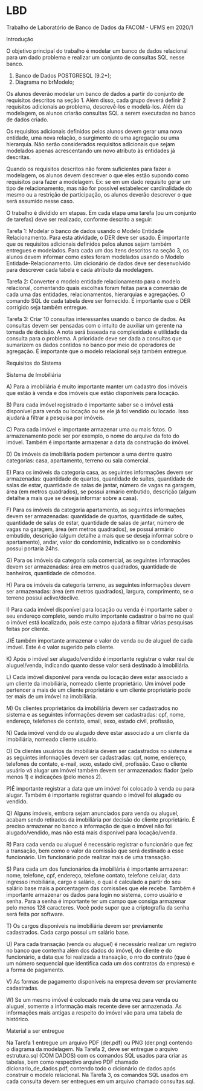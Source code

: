 # LBD
Trabalho de Laboratório de Banco de Dados da FACOM - UFMS em 2020/1

Introdução

O objetivo principal do trabalho é modelar um banco de dados relacional para um dado problema e realizar um conjunto de consultas SQL nesse banco.

1. Banco de Dados POSTGRESQL (9.2+);
2. Diagrama no brModelo;

Os alunos deverão modelar um banco de dados a partir do conjunto de requisitos descritos na seção 1. Além disso, cada grupo deverá definir 2 requisitos adicionais ao problema, descrevê-los e modelá-los. Além da modelagem, os alunos criarão consultas SQL a serem executadas no banco de dados criado.

Os requisitos adicionais definidos pelos alunos devem gerar uma nova entidade, uma nova relação, o surgimento de uma agregação ou uma hierarquia. Não serão considerados requisitos adicionais que sejam modelados apenas acrescentando um novo atributo às entidades já descritas.

Quando os requisitos descritos não forem suficientes para fazer a modelagem, os alunos devem descrever o que eles estão supondo como requisitos para fazer a modelagem. Ex: se em um dado requisito gerar um tipo de relacionamento, mas não for possível estabelecer cardinalidade do mesmo ou a restrição de participação, os alunos deverão descrever o que será assumido nesse caso.

O trabalho é dividido em etapas. Em cada etapa uma tarefa (ou um conjunto de tarefas) deve ser realizado, conforme descrito a seguir:

Tarefa 1: Modelar o banco de dados usando o Modelo Entidade Relacionamento. Para esta atividade, o DER deve ser usado. É importante que os requisitos adicionais definidos pelos alunos sejam também entregues e modelados. Para cada um dos itens descritos na seção 3, os alunos devem informar como estes foram modelados usando o Modelo Entidade-Relacionamento. Um dicionário de dados deve ser desenvolvido para descrever cada tabela e cada atributo da modelagem.

Tarefa 2: Converter o modelo entidade relacionamento para o modelo relacional, comentando quais escolhas foram feitas para a conversão de cada uma das entidades, relacionamentos, hierarquias e agregações. O comando SQL de cada tabela deve ser fornecido. É importante que o DER corrigido seja também entregue.

Tarefa 3: Criar 10 consultas interessantes usando o banco de dados. As consultas devem ser pensadas com o intuito de auxiliar um gerente na tomada de decisão. A nota será baseada na complexidade e utilidade da consulta para o problema. A prioridade deve ser dada a consultas que sumarizem os dados contidos no banco por meio de operadores de agregação. É importante que o modelo relacional seja também entregue.

Requisitos do Sistema

Sistema de Imobiliária

A) Para a imobiliária é muito importante manter um cadastro dos imóveis que estão à venda e dos imóveis que estão disponíveis para locação.

B) Para cada imóvel registrado é importante saber se o imóvel está disponível para venda ou locação ou se ele já foi vendido ou locado. Isso ajudará a filtrar a pesquisa por imóveis.

C) Para cada imóvel e importante armazenar uma ou mais fotos. O armazenamento pode ser por exemplo, o nome do arquivo da foto do imóvel. Também é importante armazenar a data da construção do imóvel.

D) Os imóveis da imobiliária podem pertencer a uma dentre quatro categorias: casa, apartamento, terreno ou sala comercial.

E) Para os imóveis da categoria casa, as seguintes informações devem ser armazenadas: quantidade de quartos, quantidade de suítes, quantidade de salas de estar, quantidade de salas de jantar, número de vagas na garagem, área (em metros quadrados), se possui armário embutido, descrição (algum detalhe a mais que se deseja informar sobre a casa).

F) Para os imóveis da categoria apartamento, as seguintes informações devem ser armazenadas: quantidade de quartos, quantidade de suítes, quantidade de salas de estar, quantidade de salas de jantar, número de vagas na garagem, área (em metros quadrados), se possui armário embutido, descrição (algum detalhe a mais que se deseja informar sobre o apartamento), andar, valor do condomínio, indicativo se o condomínio possui portaria 24hs.

G) Para os imóveis da categoria sala comercial, as seguintes informações devem ser armazenadas: área em metros quadrados, quantidade de banheiros, quantidade de cômodos.

H) Para os imóveis da categoria terreno, as seguintes informações devem ser armazenadas: área (em metros quadrados), largura, comprimento, se o terreno possui aclive/declive.

I) Para cada imóvel disponível para locação ou venda é importante saber o seu endereço completo, sendo muito importante cadastrar o bairro no qual o imóvel está localizado, pois este campo ajudará a filtrar várias pesquisas feitas por cliente.

J)É também importante armazenar o valor de venda ou de aluguel de cada imóvel. Este é o valor sugerido pelo cliente.

K) Após o imóvel ser alugado/vendido é importante registrar o valor real de aluguel/venda, indicando quanto desse valor será destinado à imobiliária.

L) Cada imóvel disponível para venda ou locação deve estar associado a um cliente da imobiliária, nomeado cliente proprietário. Um imóvel pode pertencer a mais de um cliente proprietário e um cliente proprietário pode ter mais de um imóvel na imobiliária.

M) Os clientes proprietários da imobiliária devem ser cadastrados no sistema e as seguintes informações devem ser cadastradas: cpf, nome, endereço, telefones de contato, email, sexo, estado civil, profissão,

N) Cada imóvel vendido ou alugado deve estar associado a um cliente da imobiliária, nomeado cliente usuário.

O) Os clientes usuários da imobiliária devem ser cadastrados no sistema e as seguintes informações devem ser cadastradas: cpf, nome, endereço, telefones de contato, e-mail, sexo, estado civil, profissão. Caso o cliente usuário vá alugar um imóvel também devem ser armazenados: fiador (pelo menos 1) e indicações (pelo menos 2).

P)É importante registrar a data que um imóvel foi colocado à venda ou para alugar. Também é importante registrar quando o imóvel foi alugado ou vendido.

Q) Alguns imóveis, embora sejam anunciados para venda ou aluguel, acabam sendo retirados da imobiliária por decisão do cliente proprietário. É preciso armazenar no banco a informação de que o imóvel não foi alugado/vendido, mas não está mais disponível para locação/venda.

R) Para cada venda ou aluguel é necessário registrar o funcionário que fez a transação, bem como o valor da comissão que será destinado a esse funcionário. Um funcionário pode realizar mais de uma transação.

S) Para cada um dos funcionários da imobiliária é importante armazenar: nome, telefone, cpf, endereço, telefone contato, telefone celular, data ingresso imobiliária, cargo e salário, o qual é calculado a partir do seu salário base mais a porcentagem das comissões que ele recebe. Também é importante armazenar os dados para login no sistema, como usuário e senha. Para a senha é importante ter um campo que consiga armazenar pelo menos 128 caracteres. Você pode supor que a criptografia da senha será feita por software.

T) Os cargos disponíveis na imobiliária devem ser previamente cadastrados. Cada cargo possui um salário base.

U) Para cada transação (venda ou aluguel) é necessário realizar um registro no banco que contenha além dos dados do imóvel, do cliente e do funcionário, a data que foi realizada a transação, o nro do contrato (que é um número sequencial que identifica cada um dos contratos da empresa) e a forma de pagamento.

V) As formas de pagamento disponíveis na empresa devem ser previamente cadastradas.

W) Se um mesmo imóvel é colocado mais de uma vez para venda ou aluguel, somente a informação mais recente deve ser armazenada. As informações mais antigas a respeito do imóvel vão para uma tabela de histórico.

Material a ser entregue

Na Tarefa 1 entregue um arquivo PDF (der.pdf) ou PNG (der.png) contendo o diagrama da modelagem. Na Tarefa 2, deve ser entregue o arquivo estrutura.sql (COM DADOS) com os comandos SQL usados para criar as tabelas, bem como respectivo arquivo PDF chamado dicionario_de_dados.pdf, contendo todo o dicionário de dados após construir o modelo relacional. Na Tarefa 3, os comandos SQL usados em cada consulta devem ser entregues em um arquivo chamado consultas.sql.


